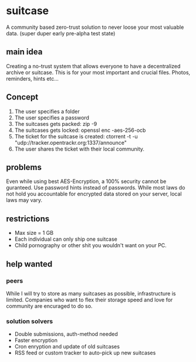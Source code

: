 # suitcase
A community based zero-trust solution to never loose your most valuable data. (super duper early pre-alpha test state)

## main idea
Creating a no-trust system that allows everyone to have a decentralized archive or suitcase. This is for your most important and crucial files. Photos, reminders, hints etc...

## Concept 
1. The user specifies a folder
2. The user specifies a password
3. The suitcases gets packed: zip -9
4. The suitcases gets locked: openssl enc -aes-256-ocb
5. The ticket for the suitcase is created: ctorrent -t -u "udp://tracker.opentrackr.org:1337/announce"
6. The user shares the ticket with their local community. 

## problems
Even while using best AES-Encryption, a 100% security cannot be guranteed. Use password hints instead of passwords. 
While most laws do not hold you accountable for encrypted data stored on your server, local laws may vary. 

## restrictions
- Max size = 1 GB 
- Each individual can only ship one suitcase
- Child pornography or other shit you wouldn't want on your PC. 

## help wanted
### peers
While I will try to store as many suitcases as possible, infrastructure is limited. 
Companies who want to flex their storage speed and love for community are encuraged to do so. 

### solution solvers 
- Double submissions, auth-method needed
- Faster encryption
- Cron enryption and update of old suitcases
- RSS feed or custom tracker to auto-pick up new suitcases
